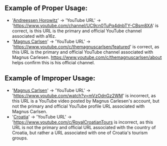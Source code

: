 ## Example of Proper Usage:
* '[Andreessen Horowitz](https://golden.com/wiki/Andreessen_Horowitz_(a16z)-K4N)' → 'YouTube URL' → 'https://www.youtube.com/channel/UC9cn0TuPq4dnbTY-CBsm8XA' is correct, is this URL is the primary and official YouTube channel associated with a16z.
* '[Magnus Carlsen](https://golden.com/wiki/Magnus_Carlsen-ZPKDG)' → 'YouTube URL' → 'https://www.youtube.com/c/themagnuscarlsen/featured' is correct, as this URL is the primary and official YouTube channel associated with Magnus Carlesen. https://www.youtube.com/c/themagnuscarlsen/about helps confirm this is his official channel.

## Example of Improper Usage:
* '[Magnus Carlsen](https://golden.com/wiki/Magnus_Carlsen-ZPKDG)' → 'YouTube URL' → 'https://www.youtube.com/watch?v=mVzOdnGz2WM' is incorrect, as this URL is a YouTube video posted by Magnus Carlesen's account, but not the primary and official YouTube profile URL associated with Magnus Carlsen.
* '[Croatia](https://golden.com/wiki/Croatia-EP88)' → 'YouTube URL' → 'https://www.youtube.com/c/RoyalCroatianTours is incorrect, as this URL is not the primary and official URL associated with the country of Croatia, but rather a URL associated with one of Croatia's tourism groups.
